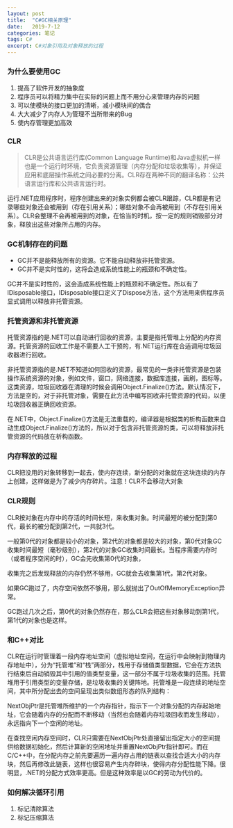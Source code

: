 ```yaml
---
layout: post
title:  "C#GC相关原理"
date:   2019-7-12 
categories: 笔记
tags: C#
excerpt: C#对象引用及对象释放的过程
---
```


### 为什么要使用GC  

1. 提高了软件开发的抽象度  
2. 程序员可以将精力集中在实际的问题上而不用分心来管理内存的问题  
3. 可以使模块的接口更加的清晰，减小模块间的偶合  
4. 大大减少了内存人为管理不当所带来的Bug  
5. 使内存管理更加高效
　
### CLR  

> CLR是公共语言运行库(Common Language Runtime)和Java虚拟机一样也是一个运行时环境，它负责资源管理（内存分配和垃圾收集等），并保证应用和底层操作系统之间必要的分离。CLR存在两种不同的翻译名称：公共语言运行库和公共语言运行时。  

运行.NET应用程序时，程序创建出来的对象实例都会被CLR跟踪，CLR都是有记录哪些对象还会被用到（存在引用关系）；哪些对象不会再被用到（不存在引用关系）。CLR会整理不会再被用到的对象，在恰当的时机，按一定的规则销毁部分对象，释放出这些对象所占用的内存。

### GC机制存在的问题  

* GC并不是能释放所有的资源。它不能自动释放非托管资源。
* GC并不是实时性的，这将会造成系统性能上的瓶颈和不确定性。

GC并不是实时性的，这会造成系统性能上的瓶颈和不确定性。所以有了IDisposable接口，IDisposable接口定义了Dispose方法，这个方法用来供程序员显式调用以释放非托管资源。  

### 托管资源和非托管资源  

托管资源指的是.NET可以自动进行回收的资源，主要是指托管堆上分配的内存资源。托管资源的回收工作是不需要人工干预的，有.NET运行库在合适调用垃圾回收器进行回收。

非托管资源指的是.NET不知道如何回收的资源，最常见的一类非托管资源是包装操作系统资源的对象，例如文件，窗口，网络连接，数据库连接，画刷，图标等。这类资源，垃圾回收器在清理的时候会调用Object.Finalize()方法。默认情况下，方法是空的，对于非托管对象，需要在此方法中编写回收非托管资源的代码，以便垃圾回收器正确回收资源。  

在.NET中，Object.Finalize()方法是无法重载的，编译器是根据类的析构函数来自动生成Object.Finalize()方法的，所以对于包含非托管资源的类，可以将释放非托管资源的代码放在析构函数。  

### 内存释放的过程  

CLR把没用的对象转移到一起去，使内存连续，新分配的对象就在这块连续的内存上创建，这样做是为了减少内存碎片。注意！CLR不会移动大对象  

### CLR规则  

CLR按对象在内存中的存活的时间长短，来收集对象。时间最短的被分配到第0代，最长的被分配到第2代，一共就3代。

一般第0代的对象都是较小的对象，第2代的对象都是较大的对象，第0代对象GC收集时间最短（毫秒级别），第2代的对象GC收集时间最长。当程序需要内存时（或者程序空闲的时），GC会先收集第0代的对象，

收集完之后发现释放的内存仍然不够用，GC就会去收集第1代，第2代对象。

如果GC跑过了，内存空间依然不够用，那么就抛出了OutOfMemoryException异常。

GC跑过几次之后，第0代的对象仍然存在，那么CLR会把这些对象移动到第1代，第1代的对象也是这样。

### 和C++对比  

CLR在运行时管理着一段内存地址空间（虚拟地址空间，在运行中会映射到物理内存地址中），分为“托管堆”和“栈”两部分，栈用于存储值类型数据，它会在方法执行结束后自动销毁其中引用的值类型变量，这一部分不属于垃圾收集的范围。托管堆用于引用类型的变量存储，是垃圾收集的关键阵地。托管堆是一段连续的地址空间，其中所分配出去的空间呈现出类似数组形态的队列结构：  

NextObjPtr是托管堆所维护的一个内存指针，指示下一个对象分配的内存起始地址，它会随着内存的分配而不断移动（当然也会随着内存垃圾回收而发生移动），永远指向下一个空闲的地址。  

在查找空闲内存空间时，CLR只需要在NextObjPtr处直接留出指定大小的空间提供给数据初始化，然后计算新的空闲地址并重置NextObjPtr指针即可。而在C/C++中，在分配内存之前先要遍历一遍内存占用的链表以查找合适大小的内存块，然后再修改此链表，这样也很容易产生内存碎块，使得内存分配性能下降。很明显，.NET的分配方式效率更高。但是这种效率是以GC的劳动为代价的。


### 如何解决循环引用  

1. 标记清除算法
2. 标记压缩算法